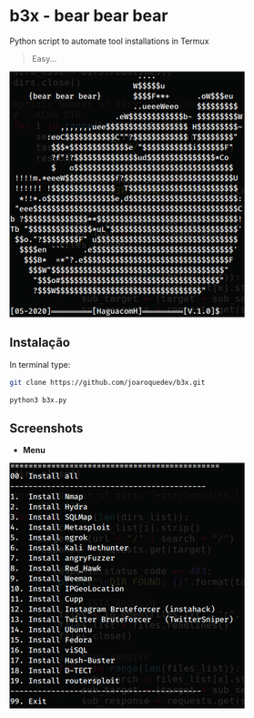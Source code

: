# b3x - bear bear bear

Python script to automate tool installations in Termux

> Easy... 

![](./screenshots/logo.png)

## Instalação

In terminal type:

```sh
git clone https://github.com/joaroquedev/b3x.git
```
```sh
python3 b3x.py
```
## Screenshots

* __Menu__

![](./screenshots/menu.png)
